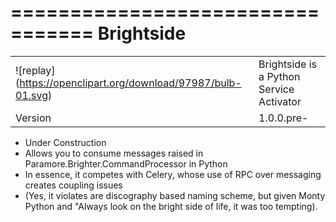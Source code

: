 =================================
Brightside 
=================================
|               |               |
| ------------- | ------------- |
|![replay] (https://openclipart.org/download/97987/bulb-01.svg)|Brightside is a Python Service Activator |
| Version  | 1.0.0.pre-  |
* Under Construction
* Allows you to consume messages raised in Paramore.Brighter.CommandProcessor in Python
* In essence, it competes with Celery, whose use of RPC over messaging creates coupling issues
* (Yes, it violates are discography based naming scheme, but given Monty Python and "Always look on the bright side of life, it was too tempting).


